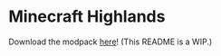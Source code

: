# Minecraft Highlands

Download the modpack [here](https://github.com/Treeway7/MinecraftHighlands/releases/)!
(This README is a WIP.)
